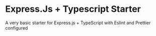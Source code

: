 # Express.Js + Typescript Starter
A very basic starter for Express.js + TypeScript with Eslint and Prettier configured
